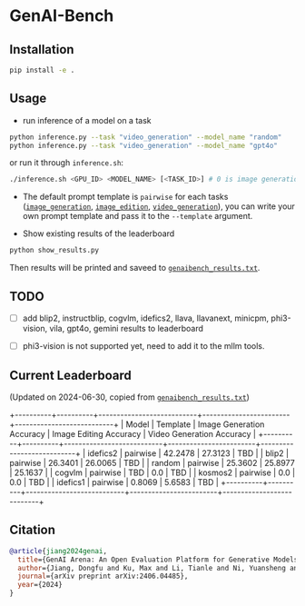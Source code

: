 # GenAI-Bench
## Installation
```bash
pip install -e .
```

## Usage

- run inference of a model on a task
```bash
python inference.py --task "video_generation" --model_name "random"
python inference.py --task "video_generation" --model_name "gpt4o"
```

or run it through `inference.sh`:
```bash
./inference.sh <GPU_ID> <MODEL_NAME> [<TASK_ID>] # 0 is image generation, 1 is image edition, 2 is video generation 
```

- The default prompt template is `pairwise` for each tasks ([`image_generation`](./genaibench/templates/image_generation/pairwise.txt), [`image_edition`](./genaibench/templates/image_edition/pairwise.txt), [`video_generation`](./genaibench/templates/video_generation/pairwise.txt)), you can write your own prompt template and pass it to the `--template` argument.

- Show existing results of the leaderboard
```bash
python show_results.py
```
Then results will be printed and saveed to [`genaibench_results.txt`](./genaibench_results.txt).


## TODO
- [ ] add blip2, instructblip, cogvlm, idefics2, llava, llavanext, minicpm, phi3-vision, vila, gpt4o, gemini results to leaderboard
- [ ] phi3-vision is not supported yet, need to add it to the mllm tools.


## Current Leaderboard 
(Updated on 2024-06-30, copied from [`genaibench_results.txt`](./genaibench_results.txt))

+----------+----------+---------------------------+------------------------+---------------------------+
|  Model   | Template | Image Generation Accuracy | Image Editing Accuracy | Video Generation Accuracy |
+----------+----------+---------------------------+------------------------+---------------------------+
| idefics2 | pairwise |          42.2478          |        27.3123         |            TBD            |
|  blip2   | pairwise |          26.3401          |        26.0065         |            TBD            |
|  random  | pairwise |          25.3602          |        25.8977         |          25.1637          |
|  cogvlm  | pairwise |            TBD            |          0.0           |            TBD            |
| kosmos2  | pairwise |            0.0            |          0.0           |            TBD            |
| idefics1 | pairwise |           0.8069          |         5.6583         |            TBD            |
+----------+----------+---------------------------+------------------------+---------------------------+








## Citation
```bibtex
@article{jiang2024genai,
  title={GenAI Arena: An Open Evaluation Platform for Generative Models},
  author={Jiang, Dongfu and Ku, Max and Li, Tianle and Ni, Yuansheng and Sun, Shizhuo and Fan, Rongqi and Chen, Wenhu},
  journal={arXiv preprint arXiv:2406.04485},
  year={2024}
}
```